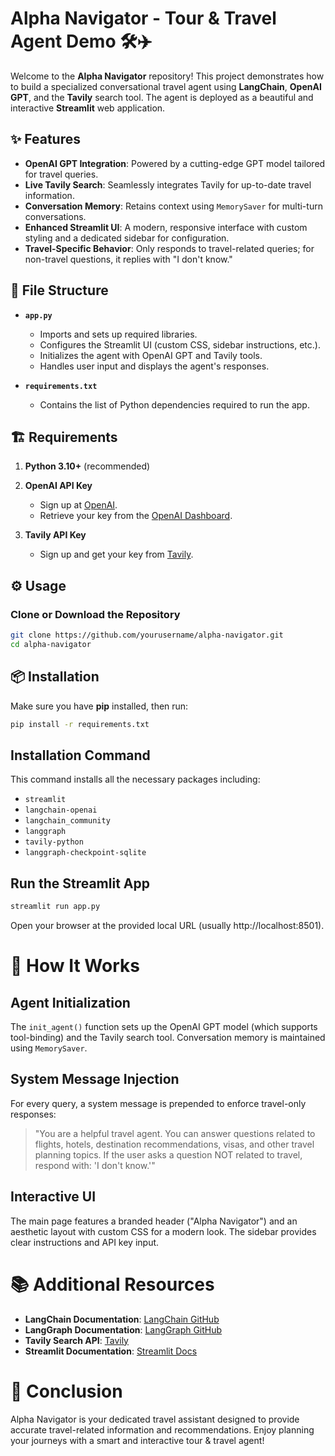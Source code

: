 # Alpha Navigator - Tour & Travel Agent Demo 🛠️✈️

Welcome to the **Alpha Navigator** repository! This project demonstrates how to build a specialized conversational travel agent using **LangChain**, **OpenAI GPT**, and the **Tavily** search tool. The agent is deployed as a beautiful and interactive **Streamlit** web application.

## ✨ Features

- **OpenAI GPT Integration**: Powered by a cutting-edge GPT model tailored for travel queries.
- **Live Tavily Search**: Seamlessly integrates Tavily for up-to-date travel information.
- **Conversation Memory**: Retains context using `MemorySaver` for multi-turn conversations.
- **Enhanced Streamlit UI**: A modern, responsive interface with custom styling and a dedicated sidebar for configuration.
- **Travel-Specific Behavior**: Only responds to travel-related queries; for non-travel questions, it replies with "I don't know."

## 📂 File Structure

- **`app.py`**

  - Imports and sets up required libraries.
  - Configures the Streamlit UI (custom CSS, sidebar instructions, etc.).
  - Initializes the agent with OpenAI GPT and Tavily tools.
  - Handles user input and displays the agent's responses.

- **`requirements.txt`**
  - Contains the list of Python dependencies required to run the app.

## 🏗️ Requirements

1. **Python 3.10+** (recommended)
2. **OpenAI API Key**

   - Sign up at [OpenAI](https://platform.openai.com/signup).
   - Retrieve your key from the [OpenAI Dashboard](https://platform.openai.com/account/api-keys).

3. **Tavily API Key**
   - Sign up and get your key from [Tavily](https://tavily.com/).

## ⚙️ Usage

### Clone or Download the Repository

```bash
git clone https://github.com/yourusername/alpha-navigator.git
cd alpha-navigator
```

## 📦 Installation

Make sure you have **pip** installed, then run:

```bash
pip install -r requirements.txt
```

## Installation Command

This command installs all the necessary packages including:

- `streamlit`
- `langchain-openai`
- `langchain_community`
- `langgraph`
- `tavily-python`
- `langgraph-checkpoint-sqlite`

## Run the Streamlit App

```bash
streamlit run app.py
```

Open your browser at the provided local URL (usually http://localhost:8501).

# 📄 How It Works

## Agent Initialization

The `init_agent()` function sets up the OpenAI GPT model (which supports tool-binding) and the Tavily search tool. Conversation memory is maintained using `MemorySaver`.

## System Message Injection

For every query, a system message is prepended to enforce travel-only responses:

> "You are a helpful travel agent. You can answer questions related to flights, hotels, destination recommendations, visas, and other travel planning topics. If the user asks a question NOT related to travel, respond with: 'I don't know.'"

## Interactive UI

The main page features a branded header ("Alpha Navigator") and an aesthetic layout with custom CSS for a modern look. The sidebar provides clear instructions and API key input.

# 📚 Additional Resources

- **LangChain Documentation**: [LangChain GitHub](https://github.com/hwchase17/langchain)
- **LangGraph Documentation**: [LangGraph GitHub](https://github.com/langgraph/langgraph)
- **Tavily Search API**: [Tavily](https://tavily.com/)
- **Streamlit Documentation**: [Streamlit Docs](https://docs.streamlit.io/)

# 🎉 Conclusion

Alpha Navigator is your dedicated travel assistant designed to provide accurate travel-related information and recommendations. Enjoy planning your journeys with a smart and interactive tour & travel agent!

```

```
